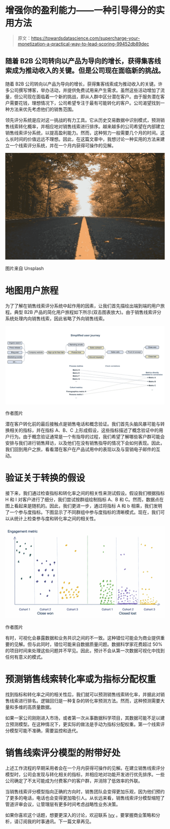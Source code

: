 # 增强你的盈利能力——一种引导得分的实用方法

> 原文：<https://towardsdatascience.com/supercharge-your-monetization-a-practical-way-to-lead-scoring-99452db89dec>

## 随着 B2B 公司转向以产品为导向的增长，获得集客线索成为推动收入的关键。但是公司现在面临新的挑战。

随着 B2B 公司转向以产品为导向的增长，获得集客线索成为推动收入的关键。许多公司撰写博客，举办活动，并提供免费试用来产生需求。虽然这些活动增加了流量，但公司现在面临着一个新的挑战，即从人群中区分潜在客户。由于服务潜在客户需要花钱，理想情况下，公司希望专注于最有可能转化的客户。公司渴望找到一种方法来优先考虑他们的销售范围。

领先评分系统是应对这一挑战的有力工具。它从历史交易数据中识别模式，预测销售线索转化概率，并相应地对销售线索进行排序。越来越多的公司希望在内部建立销售线索评分系统，以提高盈利能力。然而，这种努力一般需要几个月的时间。这么长时间的价值远远不理想。因此，在这篇文章中，我想讨论一种实用的方法来建立一个线索评分系统，并在一个月内获得可操作的见解。

![](img/87a664dec11660b51e4386b0314e0df9.png)

图片来自 Unsplash

# 地图用户旅程

为了了解在销售线索评分系统中起作用的因素，让我们首先描绘出端到端的用户旅程。典型 B2B 产品的简化用户旅程如下所示(双击图表放大)。由于销售线索评分系统处理内向销售线索，因此省略了外向销售线索。

![](img/f99b4a64d93dac728015392dd23becc5.png)

作者图片

潜在客户转化前的最后接触点是销售电话和概念验证。我们首先头脑风暴可能与转换相关的指标，并在指标 A、B、C 上形成假设，这些指标描述了概念验证中的用户行为。由于概念验证通常是一个有指导的过程，我们希望了解哪些客户群可能会安排与我们进行销售拜访，以及他们在没有销售指导的情况下会如何表现。因此，我们回到用户之旅，看看潜在客户在产品试用中的表现以及与营销电子邮件的互动。

# 验证关于转换的假设

接下来，我们通过检查指标和转化率之间的相关性来测试假设。假设我们根据指标 H 和 I 对客户进行了细分，我们尝试按群组绘制指标 A、B 和 C。然而，数据点在图上看起来是随机的。因此，我们更进一步，通过将指标 A 和 b 相乘，我们发明了一个参与度指标。下图显示了不同群组中参与度指标的清晰模式。现在，我们可以从统计上检查参与度和转化率之间的相关性。

![](img/a32fdee2f67aaf506e2f6f8985eae677.png)

作者图片

有时，可视化会暴露数据和业务共识之间的不一致。这种错位可能会为商业提供重要的见解。但与此同时，错位可能来自数据质量问题。数据科学家花费超过 50%的项目时间来处理这些问题并不罕见。因此，预计不会从第一次数据可视化中找到任何有意义的模式。

# 预测销售线索转化率或为指标分配权重

找到指标和转化率之间的相关性后，我们就可以预测销售线索转化率，并据此对销售线索进行排名。逻辑回归是一种复杂的转化率预测方法。然而，这种预测需要大量和多维的高质量数据。

如果一家公司刚刚进入市场，或者第一次从事数据科学项目，其数据可能不足以建立预测模型。在这种情况下，更实际的做法是手动为指标分配权重。第一个线索评分模型可能不准确，需要监控和迭代。

# 销售线索评分模型的附带好处

上述工作流程的早期采用者会在一个月内获得可操作的见解。在建立销售线索评分模型时，公司会发现与转化相关的指标，并相应地对功能开发进行优先排序。一些公司确定了不太可能成为付费客户的客户群，并消除了低效率的外联。

当销售线索评分模型指向正确的方向时，销售团队会变得更加乐观，因为他们预约了更多的电话，电话也会变得更加吸引人。从长远来看，销售线索评分模型缩短了管道评审会议，让管理层有更多时间考虑战略性业务决策。

如果你喜欢这个话题，想要更深入的讨论，欢迎联系 [Ivy](https://www.linkedin.com/in/ivylc/) 。要掌握商业策略和分析，请订阅我的时事通讯。下一篇文章再见。